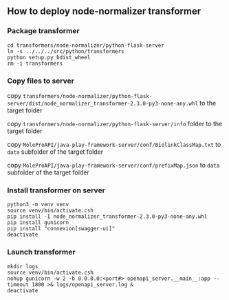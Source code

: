 ## How to deploy node-normalizer transformer

### Package transformer

```
cd transformers/node-normalizer/python-flask-server
ln -s ../../../src/python/transformers
python setup.py bdist_wheel
rm -i transformers
```

### Copy files to server

copy `transformers/node-normalizer/python-flask-server/dist/node_normalizer_transformer-2.3.0-py3-none-any.whl` to the target folder

copy `transformers/node-normalizer/python-flask-server/info` folder to the target folder

copy `MoleProAPI/java-play-framework-server/conf/BiolinkClassMap.txt` to `data` subfolder of the target folder

copy `MoleProAPI/java-play-framework-server/conf/prefixMap.json` to `data` subfolder of the target folder

### Install transformer on server

```
python3 -m venv venv
source venv/bin/activate.csh
pip install -I node_normalizer_transformer-2.3.0-py3-none-any.whl
pip install gunicorn
pip install "connexion[swagger-ui]"
deactivate
```

### Launch transformer

```
mkdir logs
source venv/bin/activate.csh
nohup gunicorn -w 2 -b 0.0.0.0:<port#> openapi_server.__main__:app --timeout 1800 >& logs/openapi_server.log &
deactivate
```



